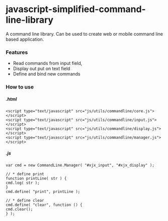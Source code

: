 # javascript-simplified-command-line-library
A command line library. Can be used to create web or mobile command line based application. 

### Features
* Read commands from input field,
* Display out put on text field
* Define and bind new commands

### How to use
##### .html
```
<script type="text/javascript" src="js/utils/commandline/core.js"></script>
<script type="text/javascript" src="js/utils/commandline/input.js"></script>
<script type="text/javascript" src="js/utils/commandline/display.js"></script>
<script type="text/javascript" src="js/utils/commandline/manager.js"></script>
```

##### .js
```
var cmd = new CommandLine.Manager( "#xjx_input", "#xjx_display" );

// * define print
function printLine( str ) {
cmd.log( str );
}
cmd.define( "print", printLine );

// * define clear
cmd.define( "clear", function () {
cmd.clear();
} );
```
